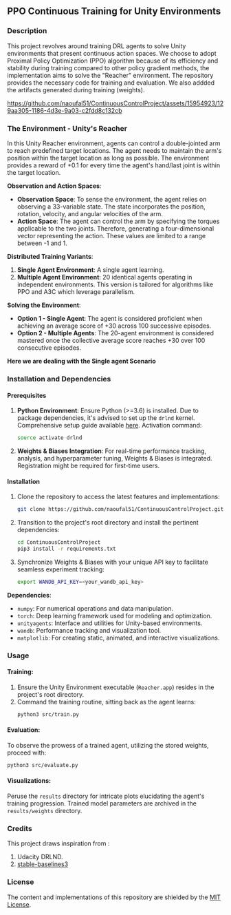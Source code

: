 ## PPO Continuous Training for Unity Environments

### Description

This project revolves around training DRL agents to solve Unity environments that present continuous action spaces. We choose to adopt Proximal Policy Optimization (PPO) algorithm because of its efficiency and stability during training compared to other policy gradient methods, the implementation aims to solve the "Reacher" environment. The repository provides the necessary code for training and evaluation. We also addded the artifacts generated during training (weights).

https://github.com/naoufal51/ContinuousControlProject/assets/15954923/129aa305-1186-4d3e-9a03-c2fdd8c132cb


<!-- !["Reacher"](images/reacher.gif) -->
### The Environment - Unity's Reacher

In this Unity Reacher environment, agents can control a double-jointed arm to reach predefined target locations. The agent needs to maintain the arm's position within the target location as long as possible. The environment provides a reward of +0.1 for every time the agent's hand/last joint is within the target location.

**Observation and Action Spaces**:
- **Observation Space**: To sense the environment, the agent relies on observing a 33-variable state. The state incorporates the position, rotation, velocity, and angular velocities of the arm.
- **Action Space**: The agent can control the arm by specifying the torques applicable to the two joints. Therefore, generating a four-dimensional vector representing the action. These values are limited to a range between -1 and 1.

**Distributed Training Variants**:
1. **Single Agent Environment**: A single agent learning.
2. **Multiple Agent Environment**: 20 identical agents operating in independent environments. This version is tailored for algorithms like PPO and A3C which leverage parallelism.

**Solving the Environment**:
- **Option 1 - Single Agent**: The agent is considered proficient when achieving an average score of +30 across 100 successive episodes.
- **Option 2 - Multiple Agents**: The 20-agent environment is considered mastered once the collective average score reaches +30 over 100 consecutive episodes.

**Here we are dealing with the Single agent Scenario**

### Installation and Dependencies
#### Prerequisites

1. **Python Environment**: Ensure Python (>=3.6) is installed. Due to package dependencies, it's advised to set up the `drlnd` kernel. Comprehensive setup guide available [here](https://github.com/udacity/deep-reinforcement-learning#dependencies). Activation command:
    ```bash
    source activate drlnd
    ```

2. **Weights & Biases Integration**: For real-time performance tracking, analysis, and hyperparameter tuning, Weights & Biases is integrated. Registration might be required for first-time users.

#### Installation
1. Clone the repository to access the latest features and implementations:
    ```bash
    git clone https://github.com/naoufal51/ContinuousControlProject.git
    ```

2. Transition to the project's root directory and install the pertinent dependencies:
    ```bash
    cd ContinuousControlProject
    pip3 install -r requirements.txt
    ```

3. Synchronize Weights & Biases with your unique API key to facilitate seamless experiment tracking:
    ```bash
    export WANDB_API_KEY=<your_wandb_api_key>
    ```

**Dependencies**:
- `numpy`: For numerical operations and data manipulation.
- `torch`: Deep learning framework used for modeling and optimization.
- `unityagents`: Interface and utilities for Unity-based environments.
- `wandb`: Performance tracking and visualization tool.
- `matplotlib`: For creating static, animated, and interactive visualizations.

### Usage
#### Training:
1. Ensure the Unity Environment executable (`Reacher.app`) resides in the project's root directory.
2. Command the training routine, sitting back as the agent learns:
   ```bash
   python3 src/train.py
   ```

#### Evaluation:
To observe the prowess of a trained agent, utilizing the stored weights, proceed with:
```bash
python3 src/evaluate.py
```

#### Visualizations:
Peruse the `results` directory for intricate plots elucidating the agent's training progression. Trained model parameters are archived in the `results/weights` directory.


### Credits
This project draws inspiration from :
1. Udacity DRLND.
2. [stable-baselines3](https://stable-baselines3.readthedocs.io/en/master/)

### License
The content and implementations of this repository are shielded by the [MIT License](<link_to_license>).

